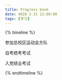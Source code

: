 ```yaml
---
title: Progress book
date: 4028-3-31 22:00:00
tags: [学习]
---
```

{% timeline %}

<!-- node 2023 年 4 月 13 日 -->
参加总校区运动会方队
<!-- node 2023 年 4 月 15 日-16日 -->
自考统考考试
<!-- node 2023 年 4 月 23 日 -->
入党结业考试

{% endtimeline %}
